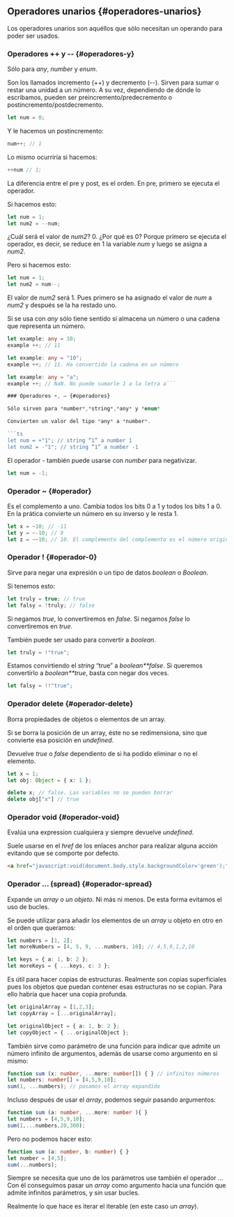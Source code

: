 ## Operadores unarios {#operadores-unarios}

Los operadores unarios son aquéllos que sólo necesitan un operando para poder ser usados.

### Operadores ++ y -- {#operadores-y}

Sólo para _any_, _number_ y _enum_.

Son los llamados incremento \(++\) y decremento \(--\). Sirven para sumar o restar una unidad a un número. A su vez, dependiendo de dónde lo escribamos, pueden ser preincremento/predecremento o postincremento/postdecremento.

```ts
let num = 0;
```

Y le hacemos un postincremento:

```ts
num++; // 1
```

Lo mismo ocurriría si hacemos:

```ts
++num // 1;
```

La diferencia entre el pre y post, es el orden. En pre, primero se ejecuta el operador.

Si hacemos esto:

```ts
let num = 1;
let num2 = --num;
```

¿Cuál será el valor de _num2_? 0. ¿Por qué es 0? Porque primero se ejecuta el operador, es decir, se reduce en 1 la variable _num_ y luego se asigna a _num2_.

Pero si hacemos esto:

```ts
let num = 1;
let num2 = num--;
```

El valor de _num2_ será 1. Pues primero se ha asignado el valor de _num_ a _num2_ y después se la ha restado uno.

Si se usa con _any_ sólo tiene sentido si almacena un número o una cadena que representa un número.

```ts
let example: any = 10;
example ++; // 11

let example: any = "10";
example ++; // 11. Ha convertido la cadena en un número

let example: any = "a";
example ++; // NaN. No puede sumarle 1 a la letra a```

### Operadores +, – {#operadores}

Sólo sirven para *number*,*string*,*any* y *enum*

Convierten un valor del tipo *any* a *number*.

```ts
let num = +"1"; // string “1” a number 1
let num2 = -"1"; // string “1” a number -1
```

El operador - también puede usarse con _number_ para negativizar.

```ts
let num = -1;
```

### Operador ~ {#operador}

Es el complemento a uno. Cambia todos los bits 0 a 1 y todos los bits 1 a 0. En la prática convierte un número en su inverso y le resta 1.

```ts
let x = ~10; // -11 
let y = ~-10; // 9
let z = ~~10; // 10. El complemento del complemento es el número original */
```

### Operador ! {#operador-0}

Sirve para negar una expresión o un tipo de datos _boolean_ o _Boolean_.

Si tenemos esto:

```ts
let truly = true; // true
let falsy = !truly; // false
```

Si negamos _true_, lo convertiremos en _false_. Si negamos _false_ lo convertiremos en _true_.

También puede ser usado para convertir a _boolean_.

```ts
let truly = !"true";
```

Estamos convirtiendo el _string_ “true” a _boolean\*\*false_. Si queremos convertirlo a _boolean\*\*true_, basta con negar dos veces.

```ts
let falsy = !!"true";
```

### Operador delete {#operador-delete}

Borra propiedades de objetos o elementos de un array.

Si se borra la posición de un array, éste no se redimensiona, sino que convierte esa posición en _undefined_.

Devuelve _true_ o _false_ dependiento de si ha podido eliminar o no el elemento.

```ts
let x = 1;
let obj: Object = { x: 1 };

delete x; // false. Las variables no se pueden borrar 
delete obj["x"] // true
```

### Operador void {#operador-void}

Evalúa una expression cualquiera y siempre devuelve _undefined_.

Suele usarse en el _href_ de los enlaces anchor para realizar alguna acción evitando que se comporte por defecto.

```html
<a href="javascript:void(document.body.style.backgroundColor='green');">Click here for green background</a>
```

### Operador … \(spread\) {#operador-spread}

Expande un _array o un objeto._ Ni más ni menos. De esta forma evitamos el uso de bucles.

Se puede utilizar para añadir los elementos de un _array_ u objeto en otro en el orden que queramos:

```ts
let numbers = [1, 2];
let moreNumbers = [4, 5, 9, ...numbers, 10]; // 4,5,9,1,2,10

let keys = { a: 1, b: 2 };
let moreKeys = { ...keys, c: 3 };
```

Es útil para hacer copias de estructuras. Realmente son copias superficiales pues los objetos que puedan contener esas estructuras no se copian. Para ello habría que hacer una copia profunda.

```ts
let originalArray = [1,2,3];
let copyArray = [...originalArray];

let originalObject = { a: 1, b: 2 };
let copyObject = { ...originalObject };
```

También sirve como parámetro de una función para indicar que admite un número infinito de argumentos, además de usarse como argumento en sí mismo:

```ts
function sum (x: number, ...more: number[]) { } // infinitos números
let numbers: number[] = [4,5,9,10];
sum(1, ...numbers); // pasamos el array expandido
```

Incluso después de usar el _array_, podemos seguir pasando argumentos:

```ts
function sum (a: number, ...more: number ){ }
let numbers = [4,5,9,10];
sum(1,...numbers,20,300);
```

Pero no podemos hacer esto:

```ts
function sum (a: number, b: number) { }
let number = [4,5];
sum(...numbers);
```

Siempre se necesita que uno de los parámetros use también el operador … Con él conseguimos pasar un _array_ como argumento hacia una función que admite infinitos parámetros, y sin usar bucles.

Realmente lo que hace es iterar el iterable \(en este caso un _array_\).



